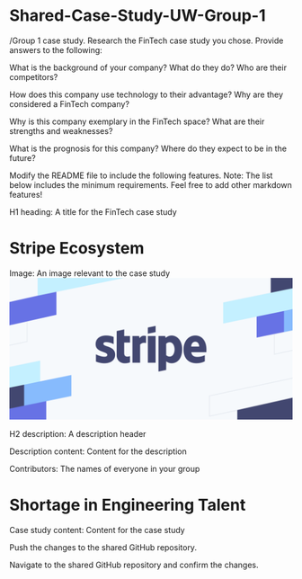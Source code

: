 # Shared-Case-Study-UW-Group-1
/Group 1 case study.
Research the FinTech case study you chose. Provide answers to the following:


What is the background of your company? What do they do? Who are their competitors?


How does this company use technology to their advantage? Why are they considered a FinTech company?


Why is this company exemplary in the FinTech space? What are their strengths and weaknesses?


What is the prognosis for this company? Where do they expect to be in the future?




Modify the README file to include the following features. Note: The list below includes the minimum requirements. Feel free to add other markdown features!


H1 heading: A title for the FinTech case study
# Stripe Ecosystem

Image: An image relevant to the case study
![stripe logo](image/stripe.png)

H2 description: A description header


Description content: Content for the description


Contributors: The names of everyone in your group


# Shortage in Engineering Talent


Case study content: Content for the case study




Push the changes to the shared GitHub repository.


Navigate to the shared GitHub repository and confirm the changes.
